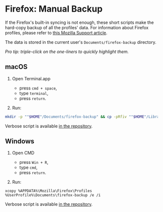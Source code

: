 # Firefox: Manual Backup

If the Firefox's built-in syncing is not enough, these short scripts make the hard-copy backup of all the profiles' data. For information about Firefox profiles, please refer to [this Mozilla Support article](https://support.mozilla.org/en-US/kb/profiles-where-firefox-stores-user-data).

The data is stored in the current user's `Documents/firefox-backup` directory.

_Pro tip: triple-click on the one-liners to quickly highlight them._

## macOS

1. Open Terminal.app

   - press `cmd + space`,
   - type `terminal`,
   - press `return`.

2. Run:

```bash
mkdir -p ""$HOME"/Documents/firefox-backup" && cp -pRfiv ""$HOME"/Library/Application Support/Firefox/Profiles/" ""$HOME"/Documents/firefox-backup/"
```

Verbose script is available [in the repository](https://github.com/amrwc/firefox-manual-backup/blob/master/mac).

## Windows

1. Open CMD

   - press `Win + R`,
   - type `cmd`,
   - press `return`.

2. Run:

```batch
xcopy %APPDATA%\Mozilla\Firefox\Profiles %UserProfile%\Documents\firefox-backup /e /i
```

Verbose script is available [in the repository](https://github.com/amrwc/firefox-manual-backup/blob/master/windows.bat).
